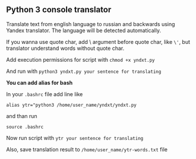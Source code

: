 Python 3 console translator
-----
Translate text from english language to russian and backwards using Yandex translator. The language will be detected automatically.

If you wanna use quote char, add \ argument before quote char, like `\'`, but translator understand words without quote char.  

Add execution permissions for script with
 `chmod +x yndxt.py`

And run with `python3 yndxt.py your sentence for translating`

**You can add alias for bash**

In your `.bashrc` file add line like

`alias ytr="python3 /home/user_name/yndxt/yndxt.py`

and than run

`source .bashrc`

Now run script with `ytr your sentence for translating`

Also, save translation result to `/home/user_name/ytr-words.txt` file
